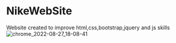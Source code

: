 # NikeWebSite
Website created to improve html,css,bootstrap,jquery and js skills
![chrome_2022-08-27_18-08-41](https://user-images.githubusercontent.com/15145660/187038440-b60b68a7-aebd-4439-b1c9-516bbdb26bb9.jpg)
